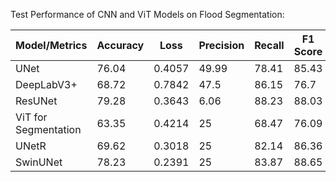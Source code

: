 Test Performance of CNN and ViT Models on Flood Segmentation:

Model/Metrics           |   Accuracy     |      Loss	   |      Precision  |	  Recall   |	  F1 Score  |    MeanIoU |   Dice coefficient	|
------------------------|----------------|---------------|-----------------|-------------|--------------|------------|--------------------|
UNet	                  |   76.04	       |     0.4057	   |     49.99	     |    78.41	   |   85.43	    |    86.71   |     85.88	        |
DeepLabV3+	            |   68.72	       |     0.7842	   |     47.5	       |    86.15	   |   76.7	      |    86.15   |     83.98	        |
ResUNet	                |   79.28	       |     0.3643	   |     6.06	       |    88.23	   |   88.03      |	   82.2    |     89.04          |
ViT for Segmentation	  |   63.35	       |     0.4214    |	    25	       |    68.47	   |   76.09	    |    80.26   |     78.83          |	
UNetR	                  |   69.62	       |     0.3018	   |      25	       |    82.14	   |   86.36	    |    84.81	 |     87.27	        |
SwinUNet	              |   78.23	       |     0.2391	   |       25	       |    83.87	   |   88.65	    |    88.94   |     89.11          |	


